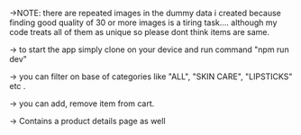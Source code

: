 

->NOTE:  there are repeated images in the dummy data i created because finding good quality of 30 or more images is a tiring task.... although my code treats all of them as unique so please dont think items  are same.

-> to start the app simply clone on your device and run command "npm run dev"

-> you can filter on base of categories like "ALL", "SKIN CARE", "LIPSTICKS" etc .

-> you can add, remove item from cart. 

-> Contains a product details page as well  

 
